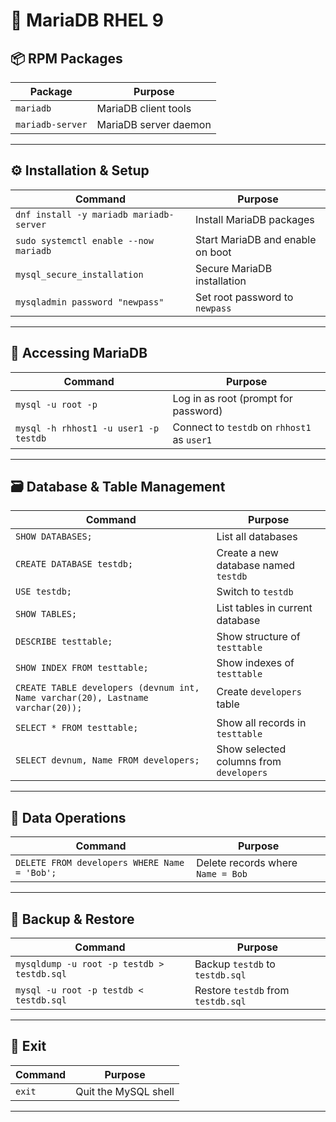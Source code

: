 # 🐬 MariaDB RHEL 9

## 📦 RPM Packages

| Package | Purpose |
|---------|---------|
| `mariadb` | MariaDB client tools |
| `mariadb-server` | MariaDB server daemon |

---

## ⚙️ Installation & Setup

| Command | Purpose |
|--------|---------|
| `dnf install -y mariadb mariadb-server` | Install MariaDB packages |
| `sudo systemctl enable --now mariadb` | Start MariaDB and enable on boot |
| `mysql_secure_installation` | Secure MariaDB installation |
| `mysqladmin password "newpass"` | Set root password to `newpass` |

---

## 🔐 Accessing MariaDB

| Command | Purpose |
|--------|---------|
| `mysql -u root -p` | Log in as root (prompt for password) |
| `mysql -h rhhost1 -u user1 -p testdb` | Connect to `testdb` on `rhhost1` as `user1` |

---

## 🗃️ Database & Table Management

| Command | Purpose |
|--------|---------|
| `SHOW DATABASES;` | List all databases |
| `CREATE DATABASE testdb;` | Create a new database named `testdb` |
| `USE testdb;` | Switch to `testdb` |
| `SHOW TABLES;` | List tables in current database |
| `DESCRIBE testtable;` | Show structure of `testtable` |
| `SHOW INDEX FROM testtable;` | Show indexes of `testtable` |
| `CREATE TABLE developers (devnum int, Name varchar(20), Lastname varchar(20));` | Create `developers` table |
| `SELECT * FROM testtable;` | Show all records in `testtable` |
| `SELECT devnum, Name FROM developers;` | Show selected columns from `developers` |

---

## 🧹 Data Operations

| Command | Purpose |
|--------|---------|
| `DELETE FROM developers WHERE Name = 'Bob';` | Delete records where `Name = Bob` |

---

## 💾 Backup & Restore

| Command | Purpose |
|--------|---------|
| `mysqldump -u root -p testdb > testdb.sql` | Backup `testdb` to `testdb.sql` |
| `mysql -u root -p testdb < testdb.sql` | Restore `testdb` from `testdb.sql` |

---

## 🚪 Exit

| Command | Purpose |
|--------|---------|
| `exit` | Quit the MySQL shell |

---

 
